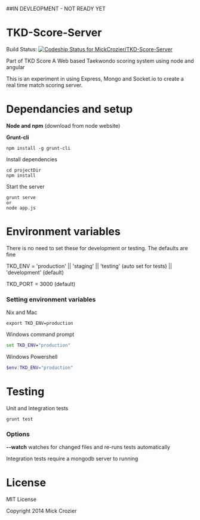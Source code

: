 ##IN DEVLEOPMENT - NOT READY YET

TKD-Score-Server
================
Build Status: [![Codeship Status for MickCrozier/TKD-Score-Server](https://codeship.io/projects/88ab60a0-e98e-0131-eba0-368dc75eab9e/status)](https://codeship.io/projects/26201)


Part of TKD Score
A Web based Taekwondo scoring system using node and angular

This is an experiment in using Express, Mongo and Socket.io to create a real time match scoring server.


Dependancies and setup
======
**Node and npm** (download from node website)

**Grunt-cli**
```shell
npm install -g grunt-cli
```


Install dependencies
```shell
cd projectDir
npm install
```


Start the server
```shell
grunt serve
or
node app.js
```


Environment variables
======
There is no need to set these for development or testing. The defaults are fine


TKD_ENV = 'production' || 'staging' ||  'testing' (auto set for tests) ||  'development' (default)

TKD_PORT = 3000 (default)


### Setting environment variables
Nix and Mac
```shell
export TKD_ENV=production
```

Windows command prompt
```cmd
set TKD_ENV="production"
```

Windows Powershell
```powershell
$env:TKD_ENV="production"
```



Testing
======

Unit and Integration tests
```shell
grunt test
```

### Options
**--watch** watches for changed files and re-runs tests automatically


Integration tests require a mongodb server to running


License
======
MIT License

Copyright 2014 Mick Crozier


